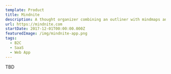 ```yaml
---
template: Product
title: Mindnite
description: A thought organizer combining an outliner with mindmaps and a notepad.
url: https://mindnite.com
startDate: 2017-12-01T00:00:00.000Z
featuredImage: /img/mindnite-app.png
tags:
  - B2C
  - SaaS
  - Web App
---
```


TBD
